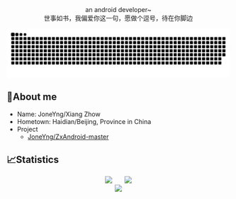 <div align="center">
an android developer~
</div>
<div align="center">
世事如书，我偏爱你这一句，愿做个逗号，待在你脚边
</div>

![](https://raw.githubusercontent.com/JoneYng/JoneYng/main/assets/github-contribution-grid-snake.svg)

## 🥱About me
- Name: JoneYng/Xiang Zhow
- Hometown: Haidian/Beijing,  Province in China
- Project
   - [JoneYng/ZxAndroid-master](https://github.com/JoneYng/ZxAndroid-master)
   
## 📈Statistics
<div align="center">
<span>&emsp;&emsp;</span>
<img height="170px" src="https://github-readme-stats.vercel.app/api?username=JoneYng" /><span>&emsp;&emsp;</span><img height="170px" src="https://github-readme-stats.vercel.app/api/top-langs/?username=JoneYng&layout=compact&langs_count=8" />
<span>&emsp;&emsp;</span>
</div>

<div align="center">
<!--      <img  src="https://github-readme-streak-stats.herokuapp.com/?user=JoneYng&theme=radical&hide_border=true&date_format=%5BY.%5Dn.j&locale=zh" /> -->
      <img  src="https://github-readme-streak-stats.herokuapp.com/?user=JoneYng" />
</div>

      

